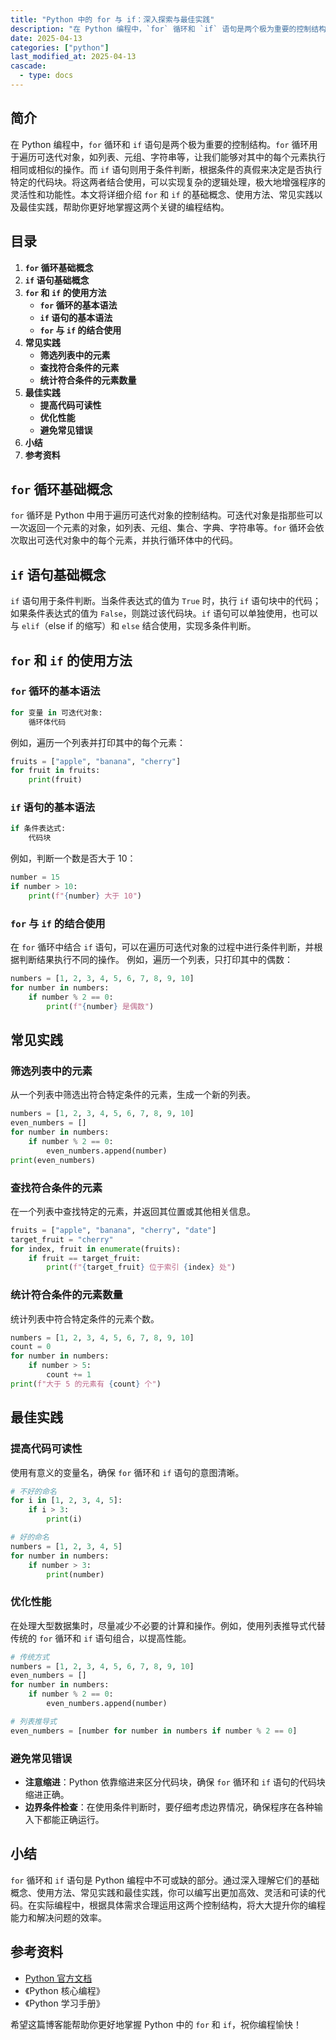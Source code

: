 ```yaml
---
title: "Python 中的 for 与 if：深入探索与最佳实践"
description: "在 Python 编程中，`for` 循环和 `if` 语句是两个极为重要的控制结构。`for` 循环用于遍历可迭代对象，如列表、元组、字符串等，让我们能够对其中的每个元素执行相同或相似的操作。而 `if` 语句则用于条件判断，根据条件的真假来决定是否执行特定的代码块。将这两者结合使用，可以实现复杂的逻辑处理，极大地增强程序的灵活性和功能性。本文将详细介绍 `for` 和 `if` 的基础概念、使用方法、常见实践以及最佳实践，帮助你更好地掌握这两个关键的编程结构。"
date: 2025-04-13
categories: ["python"]
last_modified_at: 2025-04-13
cascade:
  - type: docs
---
```



## 简介
在 Python 编程中，`for` 循环和 `if` 语句是两个极为重要的控制结构。`for` 循环用于遍历可迭代对象，如列表、元组、字符串等，让我们能够对其中的每个元素执行相同或相似的操作。而 `if` 语句则用于条件判断，根据条件的真假来决定是否执行特定的代码块。将这两者结合使用，可以实现复杂的逻辑处理，极大地增强程序的灵活性和功能性。本文将详细介绍 `for` 和 `if` 的基础概念、使用方法、常见实践以及最佳实践，帮助你更好地掌握这两个关键的编程结构。

<!-- more -->
## 目录
1. **`for` 循环基础概念**
2. **`if` 语句基础概念**
3. **`for` 和 `if` 的使用方法**
    - **`for` 循环的基本语法**
    - **`if` 语句的基本语法**
    - **`for` 与 `if` 的结合使用**
4. **常见实践**
    - **筛选列表中的元素**
    - **查找符合条件的元素**
    - **统计符合条件的元素数量**
5. **最佳实践**
    - **提高代码可读性**
    - **优化性能**
    - **避免常见错误**
6. **小结**
7. **参考资料**

## `for` 循环基础概念
`for` 循环是 Python 中用于遍历可迭代对象的控制结构。可迭代对象是指那些可以一次返回一个元素的对象，如列表、元组、集合、字典、字符串等。`for` 循环会依次取出可迭代对象中的每个元素，并执行循环体中的代码。

## `if` 语句基础概念
`if` 语句用于条件判断。当条件表达式的值为 `True` 时，执行 `if` 语句块中的代码；如果条件表达式的值为 `False`，则跳过该代码块。`if` 语句可以单独使用，也可以与 `elif`（else if 的缩写）和 `else` 结合使用，实现多条件判断。

## `for` 和 `if` 的使用方法

### `for` 循环的基本语法
```python
for 变量 in 可迭代对象:
    循环体代码
```
例如，遍历一个列表并打印其中的每个元素：
```python
fruits = ["apple", "banana", "cherry"]
for fruit in fruits:
    print(fruit)
```
### `if` 语句的基本语法
```python
if 条件表达式:
    代码块
```
例如，判断一个数是否大于 10：
```python
number = 15
if number > 10:
    print(f"{number} 大于 10")
```
### `for` 与 `if` 的结合使用
在 `for` 循环中结合 `if` 语句，可以在遍历可迭代对象的过程中进行条件判断，并根据判断结果执行不同的操作。
例如，遍历一个列表，只打印其中的偶数：
```python
numbers = [1, 2, 3, 4, 5, 6, 7, 8, 9, 10]
for number in numbers:
    if number % 2 == 0:
        print(f"{number} 是偶数")
```

## 常见实践

### 筛选列表中的元素
从一个列表中筛选出符合特定条件的元素，生成一个新的列表。
```python
numbers = [1, 2, 3, 4, 5, 6, 7, 8, 9, 10]
even_numbers = []
for number in numbers:
    if number % 2 == 0:
        even_numbers.append(number)
print(even_numbers)  
```
### 查找符合条件的元素
在一个列表中查找特定的元素，并返回其位置或其他相关信息。
```python
fruits = ["apple", "banana", "cherry", "date"]
target_fruit = "cherry"
for index, fruit in enumerate(fruits):
    if fruit == target_fruit:
        print(f"{target_fruit} 位于索引 {index} 处")
```
### 统计符合条件的元素数量
统计列表中符合特定条件的元素个数。
```python
numbers = [1, 2, 3, 4, 5, 6, 7, 8, 9, 10]
count = 0
for number in numbers:
    if number > 5:
        count += 1
print(f"大于 5 的元素有 {count} 个")
```

## 最佳实践

### 提高代码可读性
使用有意义的变量名，确保 `for` 循环和 `if` 语句的意图清晰。
```python
# 不好的命名
for i in [1, 2, 3, 4, 5]:
    if i > 3:
        print(i)

# 好的命名
numbers = [1, 2, 3, 4, 5]
for number in numbers:
    if number > 3:
        print(number)
```
### 优化性能
在处理大型数据集时，尽量减少不必要的计算和操作。例如，使用列表推导式代替传统的 `for` 循环和 `if` 语句组合，以提高性能。
```python
# 传统方式
numbers = [1, 2, 3, 4, 5, 6, 7, 8, 9, 10]
even_numbers = []
for number in numbers:
    if number % 2 == 0:
        even_numbers.append(number)

# 列表推导式
even_numbers = [number for number in numbers if number % 2 == 0]
```
### 避免常见错误
- **注意缩进**：Python 依靠缩进来区分代码块，确保 `for` 循环和 `if` 语句的代码块缩进正确。
- **边界条件检查**：在使用条件判断时，要仔细考虑边界情况，确保程序在各种输入下都能正确运行。

## 小结
`for` 循环和 `if` 语句是 Python 编程中不可或缺的部分。通过深入理解它们的基础概念、使用方法、常见实践和最佳实践，你可以编写出更加高效、灵活和可读的代码。在实际编程中，根据具体需求合理运用这两个控制结构，将大大提升你的编程能力和解决问题的效率。

## 参考资料
- [Python 官方文档](https://docs.python.org/3/)
- 《Python 核心编程》
- 《Python 学习手册》

希望这篇博客能帮助你更好地掌握 Python 中的 `for` 和 `if`，祝你编程愉快！